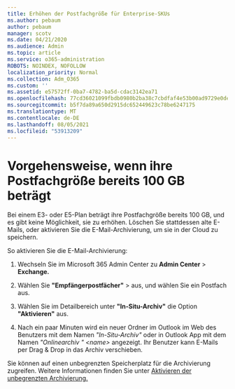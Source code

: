 ```yaml
---
title: Erhöhen der Postfachgröße für Enterprise-SKUs
ms.author: pebaum
author: pebaum
manager: scotv
ms.date: 04/21/2020
ms.audience: Admin
ms.topic: article
ms.service: o365-administration
ROBOTS: NOINDEX, NOFOLLOW
localization_priority: Normal
ms.collection: Adm_O365
ms.custom: ''
ms.assetid: e57572ff-0ba7-4782-ba5d-cdac3142ea71
ms.openlocfilehash: 77cd36021099fbdb0980b2ba38c7cbdfaf4e53b00ad9729e0deb3396f88dd7e9
ms.sourcegitcommit: b5f7da89a650d2915dc652449623c78be6247175
ms.translationtype: MT
ms.contentlocale: de-DE
ms.lasthandoff: 08/05/2021
ms.locfileid: "53913209"
---
```

# <a name="what-to-do-if-your-mailbox-size-is-already-100gb"></a>Vorgehensweise, wenn ihre Postfachgröße bereits 100 GB beträgt

Bei einem E3- oder E5-Plan beträgt ihre Postfachgröße bereits 100 GB, und es gibt keine Möglichkeit, sie zu erhöhen. Löschen Sie stattdessen alte E-Mails, oder aktivieren Sie die E-Mail-Archivierung, um sie in der Cloud zu speichern. 
  
So aktivieren Sie die E-Mail-Archivierung:
  
1. Wechseln Sie im Microsoft 365 Admin Center zu **Admin Center** \> **Exchange.** 
    
2. Wählen Sie **"Empfängerpostfächer"** \> aus, und wählen Sie ein Postfach aus. 
    
3. Wählen Sie im Detailbereich unter **"In-Situ-Archiv"** die Option **"Aktivieren"** aus. 
    
4. Nach ein paar Minuten wird ein neuer Ordner im Outlook im Web des Benutzers mit dem Namen *"In-Situ-Archiv"* oder in Outlook App mit dem Namen *"Onlinearchiv " \<name\>* angezeigt. Ihr Benutzer kann E-Mails per Drag & Drop in das Archiv verschieben. 
    
Sie können auf einen unbegrenzten Speicherplatz für die Archivierung zugreifen. Weitere Informationen finden Sie unter [Aktivieren der unbegrenzten Archivierung.](https://docs.microsoft.com/microsoft-365/compliance/enable-unlimited-archiving)
  

